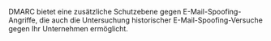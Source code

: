 DMARC bietet eine zusätzliche Schutzebene gegen E-Mail-Spoofing-Angriffe, die auch die Untersuchung historischer E-Mail-Spoofing-Versuche gegen Ihr Unternehmen ermöglicht.